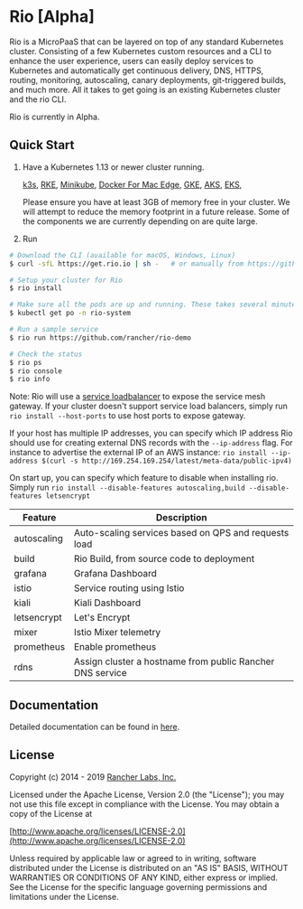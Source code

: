 # Rio [Alpha]

Rio is a MicroPaaS that can be layered on top of any standard Kubernetes cluster. Consisting of a few Kubernetes custom resources and a CLI to enhance the user experience, users can easily deploy services to Kubernetes and automatically get continuous delivery, DNS, HTTPS, routing, monitoring, autoscaling, canary deployments, git-triggered builds, and much more. All it takes to get going is an existing Kubernetes cluster and the rio CLI.

Rio is currently in Alpha.

## Quick Start

1. Have a Kubernetes 1.13 or newer cluster running.

   [k3s](https://k3s.io/), [RKE](https://github.com/rancher/rke), [Minikube](https://kubernetes.io/docs/setup/minikube/), [Docker For Mac Edge](https://docs.docker.com/docker-for-mac/edge-release-notes/), [GKE](https://cloud.google.com/kubernetes-engine/), [AKS](https://docs.microsoft.com/en-us/azure/aks/), [EKS](https://aws.amazon.com/eks/),

   Please ensure you have at least 3GB of memory free in your cluster. We will attempt to reduce the memory footprint in a future release. Some of the components we are currently depending on are quite large.

2. Run

```bash
# Download the CLI (available for macOS, Windows, Linux)
$ curl -sfL https://get.rio.io | sh -   # or manually from https://github.com/rancher/rio/releases

# Setup your cluster for Rio
$ rio install

# Make sure all the pods are up and running. These takes several minutes.
$ kubectl get po -n rio-system

# Run a sample service
$ rio run https://github.com/rancher/rio-demo

# Check the status
$ rio ps
$ rio console
$ rio info
```

Note: Rio will use a [service loadbalancer](https://kubernetes.io/docs/concepts/services-networking/service/#loadbalancer) to expose the service mesh gateway.
If your cluster doesn't support service load balancers, simply run `rio install --host-ports` to use host ports to expose gateway.

If your host has multiple IP addresses, you can specify which IP address Rio should use for creating external DNS records with the `--ip-address` flag. For instance to advertise the external IP of an AWS instance: `rio install --ip-address $(curl -s http://169.254.169.254/latest/meta-data/public-ipv4)`

On start up, you can specify which feature to disable when installing rio. Simply run `rio install --disable-features autoscaling,build --disable-features letsencrypt`

| Feature | Description |
|----------|----------------|
| autoscaling | Auto-scaling services based on QPS and requests load
| build | Rio Build, from source code to deployment
| grafana | Grafana Dashboard
| istio | Service routing using Istio
| kiali | Kiali Dashboard
| letsencrypt | Let's Encrypt
| mixer | Istio Mixer telemetry
| prometheus | Enable prometheus
| rdns | Assign cluster a hostname from public Rancher DNS service

## Documentation
Detailed documentation can be found in [here](/docs/README.md).

## License

Copyright (c) 2014 - 2019 [Rancher Labs, Inc.](http://rancher.com)

Licensed under the Apache License, Version 2.0 (the "License");
you may not use this file except in compliance with the License.
You may obtain a copy of the License at

[http://www.apache.org/licenses/LICENSE-2.0](http://www.apache.org/licenses/LICENSE-2.0)

Unless required by applicable law or agreed to in writing, software
distributed under the License is distributed on an "AS IS" BASIS,
WITHOUT WARRANTIES OR CONDITIONS OF ANY KIND, either express or implied.
See the License for the specific language governing permissions and
limitations under the License.
